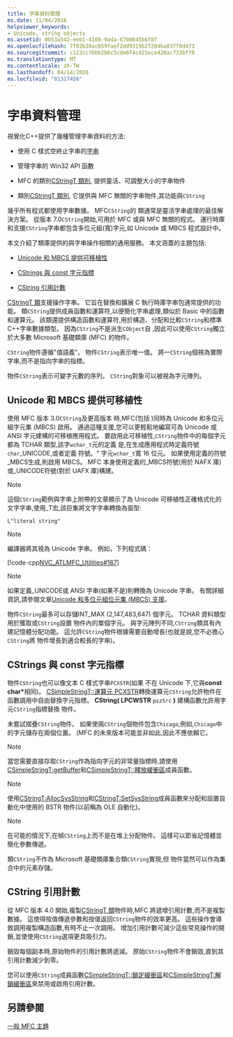 ```yaml
---
title: 字串資料管理
ms.date: 11/04/2016
helpviewer_keywords:
- Unicode, string objects
ms.assetid: 0b53a542-eeb1-4108-9ada-6700645b6f8f
ms.openlocfilehash: 7f92b38ac659faef2dd9319b2f204ba837f0d473
ms.sourcegitcommit: c123cc76bb2b6c5cde6f4c425ece420ac733bf70
ms.translationtype: MT
ms.contentlocale: zh-TW
ms.lasthandoff: 04/14/2020
ms.locfileid: "81317456"
---
```

# <a name="string-data-management"></a>字串資料管理

視覺化C++提供了幾種管理字串資料的方法:

- 使用 C 樣式空終止字串的[字串](../c-runtime-library/string-manipulation-crt.md)

- 管理字串的 Win32 API 函數

- MFC 的類別[CStringT 類別](../atl-mfc-shared/reference/cstringt-class.md), 提供靈活、可調整大小的字串物件

- 類別[CStringT 類別](../atl-mfc-shared/reference/cstringt-class.md), 它提供與 MFC 無關的字串物件,其功能與`CString`

幾乎所有程式都使用字串數據。 MFC`CString`的 類通常是靈活字串處理的最佳解決方案。 從版本 7.0`CString`開始,可用於 MFC 或與 MFC 無關的程式。 運行時庫和支援`CString`字串都包含多位元組(寬)字元,如 Unicode 或 MBCS 程式設計中。

本文介紹了類庫提供的與字串操作相關的通用服務。 本文涵蓋的主題包括:

- [Unicode 和 MBCS 提供可移植性](#_core_unicode_and_mbcs_provide_portability)

- [CStrings 與 const 字元指標](#_core_cstrings_and_const_char_pointers)

- [CString 引用計數](#_core_cstring_reference_counting)

[CStringT 類](../atl-mfc-shared/reference/cstringt-class.md)支援操作字串。 它旨在替換和擴展 C 執行時庫字串包通常提供的功能。 類`CString`提供成員函數和運算符,以便簡化字串處理,類似於 Basic 中的函數和運算元。 該類還提供構造函數和運算符,用於構造、分配和比較`CString`和標準C++字串數據類型。 因為`CString`不是派生`CObject`自 ,因此可以使用`CString`獨立於大多數 Microsoft 基礎類庫 (MFC) 的物件。

`CString`物件遵循"值語義"。 物件`CString`表示唯一值。 將一`CString`個視為實際字串,而不是指向字串的指標。

物件`CString`表示可變字元數的序列。 `CString`對象可以被視為字元陣列。

## <a name="unicode-and-mbcs-provide-portability"></a><a name="_core_unicode_and_mbcs_provide_portability"></a>Unicode 和 MBCS 提供可移植性

使用 MFC 版本 3.0`CString`及更高版本 時,MFC(包括 )同時為 Unicode 和多位元組字元集 (MBCS) 啟用。 通過這種支援,您可以更輕鬆地編寫可為 Unicode 或 ANSI 字元建構的可移植應用程式。 要啟用此可移植性,`CString`物件中的每個字元都為 TCHAR 類型,該字`wchar_t`元的定義 是,在生成應用程式時定義符號`char`_UNICODE,或者定義 符號。" 字元`wchar_t`寬 16 位元。 如果使用定義的符號_MBCS生成,則啟用 MBCS。 MFC 本身使用定義的_MBCS符號(用於 NAFX 庫)或_UNICODE符號(對於 UAFX 庫)構建。

> [!NOTE]
> 這個`CString`範例與字串上附帶的文章顯示了為 Unicode 可移植性正確格式化的文字字串,使用_T宏,該巨集將文字字串轉換為窗型:

`L"literal string"`

> [!NOTE]
> 編譯器將其視為 Unicode 字串。 例如，下列程式碼：

[!code-cpp[NVC_ATLMFC_Utilities#187](../atl-mfc-shared/codesnippet/cpp/string-data-management_1.cpp)]

> [!NOTE]
> 如果定義_UNICODE或 ANSI 字串(如果不是)則轉換為 Unicode 字串。 有關詳細資訊,請參閱文章[Unicode 和多位元組位元集 (MBCS) 支援](../atl-mfc-shared/unicode-and-multibyte-character-set-mbcs-support.md)。

物件`CString`最多可以存儲INT_MAX (2,147,483,647) 個字元。 TCHAR 資料類型用於獲取或`CString`設置 物件內的單個字元。 與字元陣列不同,`CString`類具有內建記憶體分配功能。 這允許`CString`物件根據需要自動增長(也就是說,您不必擔心`CString`將 物件增長到適合較長的字串)。

## <a name="cstrings-and-const-char-pointers"></a><a name="_core_cstrings_and_const_char_pointers"></a>CStrings 與 const 字元指標

物件`CString`也可以像文本 C 樣式字串`PCXSTR`(如果 不在 Unicode 下,它與**const char**<strong>\*</strong>相同)。 [CSimpleStringT::運算元 PCXSTR](../atl-mfc-shared/reference/csimplestringt-class.md#operator_pcxstr)轉換運算元`CString`允許物件在函數調用中自由替換字元指標。 **CString( LPCWSTR** `pszSrc` **)** 建構函數允許用字元`CString`指標替換 物件。

未嘗試摺疊`CString`物件。 如果使兩`CString`個物件包含`Chicago`,例如,`Chicago`中的字元儲存在兩個位置。 (MFC 的未來版本可能並非如此,因此不應依賴它。

> [!NOTE]
> 當您需要直接存取`CString`作為指向字元的非常量指標時,請使用[CSimpleStringT:getBuffer](../atl-mfc-shared/reference/csimplestringt-class.md#getbuffer)和[CSimpleStringT::釋放緩衝區](../atl-mfc-shared/reference/csimplestringt-class.md#releasebuffer)成員函數。

> [!NOTE]
> 使用[CStringT:AllocSysString](../atl-mfc-shared/reference/cstringt-class.md#allocsysstring)和[CStringT:SetSysString](../atl-mfc-shared/reference/cstringt-class.md#setsysstring)成員函數來分配和設置自動化中使用的 BSTR 物件(以前稱為 OLE 自動化)。

> [!NOTE]
> 在可能的情況下,在幀`CString`上而不是在堆上分配物件。 這樣可以節省記憶體並簡化參數傳遞。

類`CString`不作為 Microsoft 基礎類庫集合類`CString`實現,但 物件當然可以作為集合中的元素存儲。

## <a name="cstring-reference-counting"></a><a name="_core_cstring_reference_counting"></a>CString 引用計數

從 MFC 版本 4.0 開始,複製[CStringT 類](../atl-mfc-shared/reference/cstringt-class.md)物件時,MFC 將遞增引用計數,而不是複製數據。 這使得按值傳遞參數和按值返回`CString`物件的效率更高。 這些操作會導致調用複製構造函數,有時不止一次調用。 增加引用計數可減少這些常見操作的開銷,並使使用`CString`選項更具吸引力。

銷毀每個副本時,原始物件的引用計數將遞減。 原始`CString`物件不會銷毀,直到其引用計數減少到零。

您可以使用`CString`成員函數[CSimpleStringT::鎖定緩衝區](../atl-mfc-shared/reference/csimplestringt-class.md#lockbuffer)和[CSimpleStringT:解鎖緩衝區](../atl-mfc-shared/reference/csimplestringt-class.md#unlockbuffer)來禁用或啟用引用計數。

## <a name="see-also"></a>另請參閱

[一般 MFC 主題](../mfc/general-mfc-topics.md)
